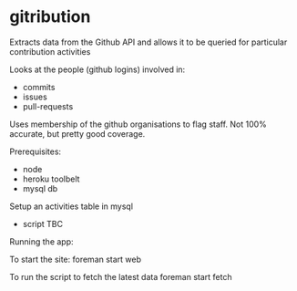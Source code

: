 gitribution
===========

Extracts data from the Github API and allows it to be queried for particular contribution activities

Looks at the people (github logins) involved in:
* commits
* issues
* pull-requests

Uses membership of the github organisations to flag staff. Not 100% accurate, but pretty good coverage.

Prerequisites:

* node
* heroku toolbelt
* mysql db

Setup an activities table in mysql
* script TBC

Running the app:

To start the site:
foreman start web

To run the script to fetch the latest data
foreman start fetch